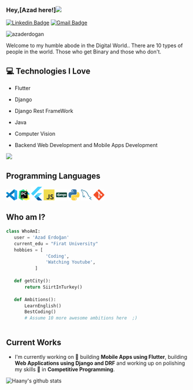
### Hey,[Azad here!]<img src="https://media.giphy.com/media/hvRJCLFzcasrR4ia7z/giphy.gif" width="25px">


[![Linkedin Badge](https://img.shields.io/badge/-AzadErdoğan-blue?style=flat-square&logo=Linkedin&logoColor=white&link=https://www.linkedin.com/in/azaderdogan)](https://www.linkedin.com/in/azaderdogan) [![Gmail Badge](https://img.shields.io/badge/-azadderdogan@gmail.com-c14438?style=flat-square&logo=Gmail&logoColor=white&link=mailto:azadderdogan@gmail.com)](mailto:azadderdogan@gmail.com) 
<p align="left"> <img src="https://komarev.com/ghpvc/?username=azaderdogan" alt="azaderdogan" /> </p>

Welcome to my humble abode in the Digital World.. There are 10 types of people in the world. Those who get Binary and those who don't.

## :computer: Technologies I Love
* Flutter
* Django
* Django Rest FrameWork
* Java
* Computer Vision

* Backend Web Development and Mobile Apps Development

<img src = "https://github-readme-stats.vercel.app/api/top-langs/?username=azaderdogan&layout=compact">

## Programming Languages
  <img src = 'https://github.com/azaderdogan/azaderdogan/blob/main/images/Visual_Studio_Code_1.35_icon.svg' width='30'/> <img src = 'https://github.com/azaderdogan/azaderdogan/blob/main/images/PyCharm_Icon.svg' height='30'/> <img src = 'https://github.com/azaderdogan/azaderdogan/blob/main/images/flutter-logo.svg' width='30'/>  <img src = 'https://github.com/azaderdogan/azaderdogan/blob/main/images/js.svg' width='30'/>  <img src = 'https://github.com/azaderdogan/azaderdogan/blob/main/images/django.svg' height='30'/> <img src = 'https://github.com/azaderdogan/azaderdogan/blob/main/images/python-seeklogo.com.svg' height='30'/>
 <img src = 'https://github.com/azaderdogan/azaderdogan/blob/main/images/sql.svg' width='30'/> <img src = 'https://github.com/azaderdogan/azaderdogan/blob/main/images/git.svg' width='30'/>
 
 ## Who am I?
 ```python
 class WhoAmI:
 	user = 'Azad Erdoğan'
	current_edu = "Firat University"
	hobbies = [
				'Coding',
				'Watching Youtube',
			]
	
	def getCity():
		return SiirtInTurkey()
	
	def Ambitions():
		LearnEnglish()
		BestCoding()
		# Assume 10 more awesome ambitions here  ;)
	
 ```
 
## Current Works
 * I'm currently working on 🔭 building **Mobile Apps using Flutter**,  building **Web Applications using Django and DRF** and working up on polishing my skills 🌱 in **Competitive Programming**.
 
![Haany's github stats](https://github-readme-stats.vercel.app/api?username=azaderdogan&show_icons=true&hide=[%22issues%22])
 
 

